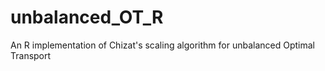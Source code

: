 # unbalanced_OT_R
An R implementation of Chizat's scaling algorithm for unbalanced Optimal Transport
